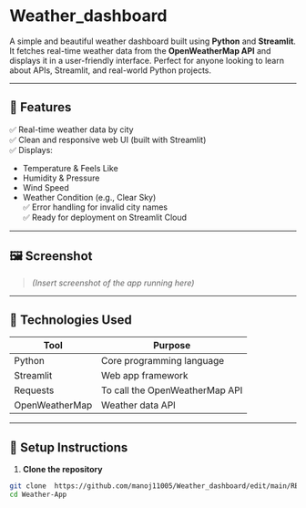 # Weather_dashboard


A simple and beautiful weather dashboard built using **Python** and **Streamlit**. It fetches real-time weather data from the **OpenWeatherMap API** and displays it in a user-friendly interface. Perfect for anyone looking to learn about APIs, Streamlit, and real-world Python projects.

---

## 🚀 Features

✅ Real-time weather data by city  
✅ Clean and responsive web UI (built with Streamlit)  
✅ Displays:
- Temperature & Feels Like
- Humidity & Pressure
- Wind Speed
- Weather Condition (e.g., Clear Sky)  
✅ Error handling for invalid city names  
✅ Ready for deployment on Streamlit Cloud

---

## 🖼️ Screenshot

> *(Insert screenshot of the app running here)*

---

## 🧠 Technologies Used

| Tool            | Purpose                          |
|-----------------|----------------------------------|
| Python          | Core programming language        |
| Streamlit       | Web app framework                |
| Requests        | To call the OpenWeatherMap API   |
| OpenWeatherMap  | Weather data API                 |

---

## 🔧 Setup Instructions

1. **Clone the repository**
```bash
git clone  https://github.com/manoj11005/Weather_dashboard/edit/main/README.md
cd Weather-App
